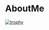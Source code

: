 # AboutMe

[![trophy](https://github-profile-trophy.vercel.app/?username=GeNeRaL-ShAdOw&theme=onedark)](https://github.com/ryo-ma/github-profile-trophy)
